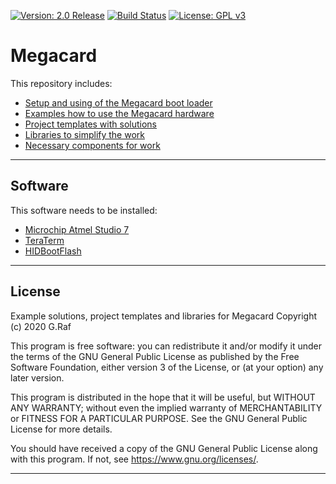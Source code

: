 

[![Version: 2.0 Release](https://img.shields.io/badge/Version-1.0%20Release-green.svg)](https://github.com/ak-app) [![Build Status](https://travis-ci.com/ak-app/megacard.svg?branch=main)](https://travis-ci.com/github/ak-app/megacard) [![License: GPL v3](https://img.shields.io/badge/License-GPL%20v3-blue.svg)](https://www.gnu.org/licenses/gpl-3.0)

# Megacard

This repository includes:

* [Setup and using of the Megacard boot loader](/docs/hid.md)
* [Examples how to use the Megacard hardware](/example/)
* [Project templates with solutions](/project/)
* [Libraries to simplify the work](/library/)
* [Necessary components for work](/equipment.csv)

---

## Software

This software needs to be installed:

* [Microchip Atmel Studio 7](https://www.microchip.com/mplab/avr-support/atmel-studio-7)
* [TeraTerm](https://ttssh2.osdn.jp/index.html.en)
* [HIDBootFlash](http://vusb.wikidot.com/project:hidbootflash)

---

## License

Example solutions, project templates and libraries for Megacard
Copyright (c) 2020 G.Raf

This program is free software: you can redistribute it and/or modify
it under the terms of the GNU General Public License as published by
the Free Software Foundation, either version 3 of the License, or
(at your option) any later version.

This program is distributed in the hope that it will be useful,
but WITHOUT ANY WARRANTY; without even the implied warranty of
MERCHANTABILITY or FITNESS FOR A PARTICULAR PURPOSE.  See the
GNU General Public License for more details.

You should have received a copy of the GNU General Public License
along with this program.  If not, see <https://www.gnu.org/licenses/>.

---